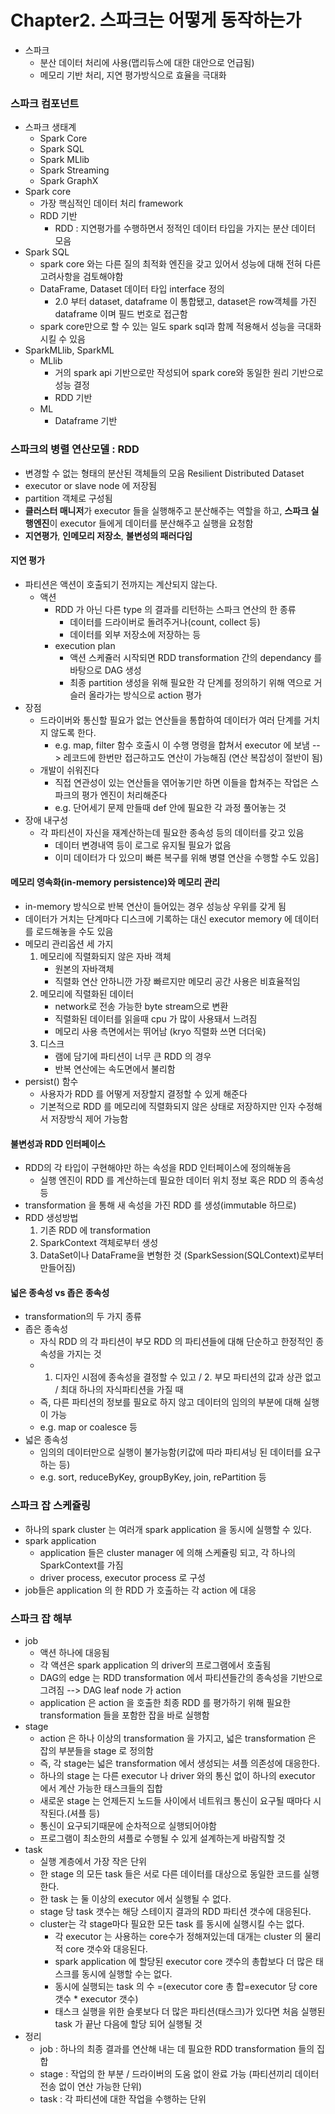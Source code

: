# Chapter2. 스파크는 어떻게 동작하는가
- 스파크 
	- 분산 데이터 처리에 사용(맵리듀스에 대한 대안으로 언급됨)
	- 메모리 기반 처리, 지연 평가방식으로 효율을 극대화

### 스파크 컴포넌트
- 스파크 생태계
	- Spark Core
	- Spark SQL
	- Spark MLlib
	- Spark Streaming
	- Spark GraphX
- Spark core
	- 가장 핵심적인 데이터 처리 framework
	- RDD 기반
		- RDD : 지연평가를 수행하면서 정적인 데이터 타입을 가지는 분산 데이터 모음
- Spark SQL
	- spark core 와는 다른 질의 최적화 엔진을 갖고 있어서 성능에 대해 전혀 다른 고려사항을 검토해야함
	- DataFrame, Dataset 데이터 타입 interface 정의
		- 2.0 부터 dataset, dataframe 이 통합됐고, dataset은 row객체를 가진 dataframe 이며 필드 번호로 접근함
	- spark core만으로 할 수 있는 일도 spark sql과 함께 적용해서 성능을 극대화시킬 수 있음
- SparkMLlib, SparkML
	- MLlib
		- 거의 spark api 기반으로만 작성되어 spark core와 동일한 원리 기반으로 성능 결정
		- RDD 기반
	- ML
		- Dataframe 기반

### 스파크의 병렬 연산모델 : RDD
- 변경할 수 없는 형태의 분산된 객체들의 모음 Resilient Distributed Dataset
- executor or slave node 에 저장됨
- partition 객체로 구성됨
- **클러스터 매니저**가 executor 들을 실행해주고 분산해주는 역할을 하고, **스파크 실행엔진**이 executor 들에게 데이터를 분산해주고 실행을 요청함
- **지연평가**, **인메모리 저장소**, **불변성의 패러다임**

#### 지연 평가
- 파티션은 액션이 호출되기 전까지는 계산되지 않는다.
	- 액션
		- RDD 가 아닌 다른 type 의 결과를 리턴하는 스파크 연산의 한 종류
			- 데이터를 드라이버로 돌려주거나(count, collect 등)
			- 데이터를 외부 저장소에 저장하는 등
		- execution plan
			- 액션 스케쥴러 시작되면 RDD transformation 간의 dependancy 를 바탕으로 DAG 생성
			- 최종 partition 생성을 위해 필요한 각 단계를 정의하기 위해 역으로 거슬러 올라가는 방식으로 action 평가
- 장점
	- 드라이버와 통신할 필요가 없는 연산들을 통합하여 데이터가 여러 단계를 거치지 않도록 한다.
		- e.g. map, filter 함수 호출시 이 수행 명령을 합쳐서 executor 에 보냄 --> 레코드에 한번만 접근하고도 연산이 가능해짐 (연산 복잡성이 절반이 됨)
	- 개발이 쉬워진다
		- 직접 연관성이 있는 연산들을 엮어놓기만 하면 이들을 합쳐주는 작업은 스파크의 평가 엔진이 처리해준다
		- e.g. 단어세기 문제 만들때 def 안에 필요한 각 과정 풀어놓는 것
- 장애 내구성
	- 각 파티션이 자신을 재계산하는데 필요한 종속성 등의 데이터를 갖고 있음
		- 데이터 변경내역 등이 로그로 유지될 필요가 없음
		- 이미 데이터가 다 있으미 빠른 복구를 위해 병렬 연산을 수행할 수도 있음]

#### 메모리 영속화(in-memory persistence)와 메모리 관리
- in-memory 방식으로 반복 연산이 들어있는 경우 성능상 우위를 갖게 됨
- 데이터가 거치는 단계마다 디스크에 기록하는 대신 executor memory 에 데이터를 로드해놓을 수도 있음
- 메모리 관리옵션 세 가지
	1. 메모리에 직렬화되지 않은 자바 객체
		- 원본의 자바객체
		- 직렬화 연산 안하니깐 가장 빠르지만 메모리 공간 사용은 비효율적임
	2. 메모리에 직렬화된 데이터
		- network로 전송 가능한 byte stream으로 변환
		- 직렬화된 데이터를 읽을때 cpu 가 많이 사용돼서 느려짐
		- 메모리 사용 측면에서는 뛰어남 (kryo 직렬화 쓰면 더더욱)
	3. 디스크
		- 램에 담기에 파티션이 너무 큰 RDD 의 경우
		- 반복 연산에는 속도면에서 불리함
- persist() 함수
	- 사용자가 RDD 를 어떻게 저장할지 결정할 수 있게 해준다
	- 기본적으로 RDD 를 메모리에 직렬화되지 않은 상태로 저장하지만 인자 수정해서 저장방식 제어 가능함

#### 불변성과 RDD 인터페이스
- RDD의 각 타입이 구현해야만 하는 속성을 RDD 인터페이스에 정의해놓음
	- 실행 엔진이 RDD 를 계산하는데 필요한 데이터 위치 정보 혹은 RDD 의 종속성 등
- transformation 을 통해 새 속성을 가진 RDD 를 생성(immutable 하므로)
- RDD 생성방법
	1. 기존 RDD 에 transformation
	2. SparkContext 객체로부터 생성
	3. DataSet이나 DataFrame을 변형한 것 (SparkSession(SQLContext)로부터 만들어짐)

#### 넓은 종속성 vs 좁은 종속성
- transformation의 두 가지 종류
- 좁은 종속성
	- 자식 RDD 의 각 파티션이 부모 RDD 의 파티션들에 대해 단순하고 한정적인 종속성을 가지는 것
	- 1. 디자인 시점에 종속성을 결정할 수 있고 / 2. 부모 파티션의 값과 상관 없고 / 최대 하나의 자식파티션을 가질 때
	- 즉, 다른 파티션의 정보를 필요로 하지 않고 데이터의 임의의 부분에 대해 실행이 가능
	- e.g. map or coalesce 등
- 넓은 종속성
	- 임의의 데이터만으로 실행이 불가능함(키값에 따라 파티셔닝 된 데이터를 요구하는 등)
	- e.g. sort, reduceByKey, groupByKey, join, rePartition 등

### 스파크 잡 스케쥴링
- 하나의 spark cluster 는 여러개 spark application 을 동시에 실행할 수 있다.
- spark application
	- application 들은 cluster manager 에 의해 스케쥴링 되고, 각 하나의 SparkContext를 가짐
	- driver process, executor process 로 구성
- job들은 application 의 한 RDD 가 호출하는 각 action 에 대응

### 스파크 잡 해부
- job
	- 액션 하나에 대응됨
	- 각 액션은 spark application 의 driver의 프로그램에서 호출됨
	- DAG의 edge 는 RDD transformation 에서 파티션들간의 종속성을 기반으로 그려짐 --> DAG leaf node 가 action
	- application 은 action 을 호출한 최종 RDD 를 평가하기 위해 필요한 transformation 들을 포함한 잡을 바로 실행함
- stage
	- action 은 하나 이상의 transformation 을 가지고, 넓은 transformation 은 잡의 부분들을 stage 로 정의함
	- 즉, 각 stage는 넓은 transformation 에서 생성되는 셔플 의존성에 대응한다.
	- 하나의 stage 는 다른 executor 나 driver 와의 통신 없이 하나의 executor 에서 계산 가능한 태스크들의 집합
	- 새로운 stage 는 언제든지 노드들 사이에서 네트워크 통신이 요구될 때마다 시작된다.(셔플 등)
	- 통신이 요구되기때문에 순차적으로 실행되어야함
	- 프로그램이 최소한의 셔플로 수행될 수 있게 설계하는게 바람직할 것
- task
	- 실행 계층에서 가장 작은 단위
	- 한 stage 의 모든 task 들은 서로 다른 데이터를 대상으로 동일한 코드를 실행한다.
	- 한 task 는 둘 이상의 executor 에서 실행될 수 없다.
	- stage 당 task 갯수는 해당 스테이지 결과의 RDD 파티션 갯수에 대응된다.
	- cluster는 각 stage마다 필요한 모든 task 를 동시에 실행시킬 수는 없다.
		- 각 executor 는 사용하는 core수가 정해져있는데 대개는 cluster 의 물리적 	core 갯수와 대응된다.
		- spark application 에 할당된 executor core 갯수의 총합보다 더 많은 태스크를 동시에 실행할 수는 없다.
		- 동시에 실행되는 task 의 수 =(executor core 총 합=executor 당 core 갯수 \* executor 갯수)
		- 태스크 실행을 위한 슬롯보다 더 많은 파티션(태스크)가 있다면 처음 실행된 task 가 끝난 다음에 할당 되어 실행될 것
- 정리
	- job : 하나의 최종 결과를 연산해 내는 데 필요한 RDD transformation 들의 집합
	- stage : 작업의 한 부분 / 드라이버의 도움 없이 완료 가능 (파티션끼리 데이터 전송 없이 연산 가능한 단위)
	- task : 각 파티션에 대한 작업을 수행하는 단위



